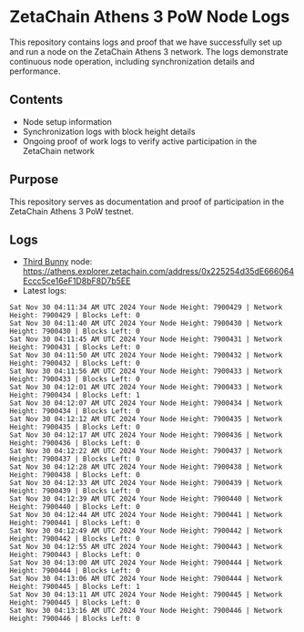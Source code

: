 # ZetaChain Athens 3 PoW Node Logs
This repository contains logs and proof that we have successfully set up and run a node on the ZetaChain Athens 3 network. The logs demonstrate continuous node operation, including synchronization details and performance.

## Contents
- Node setup information
- Synchronization logs with block height details
- Ongoing proof of work logs to verify active participation in the ZetaChain network

## Purpose
This repository serves as documentation and proof of participation in the ZetaChain Athens 3 PoW testnet.

## Logs

- [Third Bunny](https://thirdbunny.xyz/) node: https://athens.explorer.zetachain.com/address/0x225254d35dE666064Eccc5ce16eF1D8bF8D7b5EE
- Latest logs:
```
Sat Nov 30 04:11:34 AM UTC 2024 Your Node Height: 7900429 | Network Height: 7900429 | Blocks Left: 0
Sat Nov 30 04:11:40 AM UTC 2024 Your Node Height: 7900430 | Network Height: 7900430 | Blocks Left: 0
Sat Nov 30 04:11:45 AM UTC 2024 Your Node Height: 7900431 | Network Height: 7900431 | Blocks Left: 0
Sat Nov 30 04:11:50 AM UTC 2024 Your Node Height: 7900432 | Network Height: 7900432 | Blocks Left: 0
Sat Nov 30 04:11:56 AM UTC 2024 Your Node Height: 7900433 | Network Height: 7900433 | Blocks Left: 0
Sat Nov 30 04:12:01 AM UTC 2024 Your Node Height: 7900433 | Network Height: 7900434 | Blocks Left: 1
Sat Nov 30 04:12:07 AM UTC 2024 Your Node Height: 7900434 | Network Height: 7900434 | Blocks Left: 0
Sat Nov 30 04:12:12 AM UTC 2024 Your Node Height: 7900435 | Network Height: 7900435 | Blocks Left: 0
Sat Nov 30 04:12:17 AM UTC 2024 Your Node Height: 7900436 | Network Height: 7900436 | Blocks Left: 0
Sat Nov 30 04:12:22 AM UTC 2024 Your Node Height: 7900437 | Network Height: 7900437 | Blocks Left: 0
Sat Nov 30 04:12:28 AM UTC 2024 Your Node Height: 7900438 | Network Height: 7900438 | Blocks Left: 0
Sat Nov 30 04:12:33 AM UTC 2024 Your Node Height: 7900439 | Network Height: 7900439 | Blocks Left: 0
Sat Nov 30 04:12:39 AM UTC 2024 Your Node Height: 7900440 | Network Height: 7900440 | Blocks Left: 0
Sat Nov 30 04:12:44 AM UTC 2024 Your Node Height: 7900441 | Network Height: 7900441 | Blocks Left: 0
Sat Nov 30 04:12:49 AM UTC 2024 Your Node Height: 7900442 | Network Height: 7900442 | Blocks Left: 0
Sat Nov 30 04:12:55 AM UTC 2024 Your Node Height: 7900443 | Network Height: 7900443 | Blocks Left: 0
Sat Nov 30 04:13:00 AM UTC 2024 Your Node Height: 7900444 | Network Height: 7900444 | Blocks Left: 0
Sat Nov 30 04:13:06 AM UTC 2024 Your Node Height: 7900444 | Network Height: 7900445 | Blocks Left: 1
Sat Nov 30 04:13:11 AM UTC 2024 Your Node Height: 7900445 | Network Height: 7900445 | Blocks Left: 0
Sat Nov 30 04:13:16 AM UTC 2024 Your Node Height: 7900446 | Network Height: 7900446 | Blocks Left: 0
```
